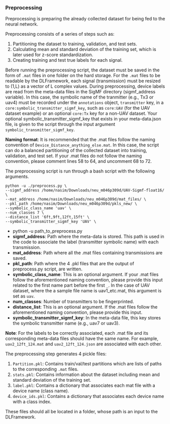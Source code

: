 ### Preprocessing

Preprocessing is preparing the already collected dataset for being fed to the neural network. 

Preprocessing consists of a series of steps such as:

1. Partitioning the dataset to training, validation, and test sets. 
2. Calculating mean and standard deviation of the training set, which is later used for z-score standardization.
3. Creating training and test true labels for each signal.

Before running the preprocessing script, the dataset must be saved in the form of `.mat` files in one folder on the hard storage. For the `.mat` files to be readable by the DLFramework, each signal (transmission) must be resized to (1,L) as a vector of L complex values. During preprocessing, device labels are read from the meta-data files in the SigMF directory (sigmf_address variable). In this case, the symbolic name of the tranmitter (e.g., Tx3 or uav4) must be recorded under the `annotations` object, `transmitter` key, in a `core:symbolic_transmitter_sigmf_key`, such as `core:UAV` (for the UAV dataset example) or an optional `core:Tx` key for a non-UAV dataset. Your optional symbolic_transmitter_sigmf_key that exists in your meta-data.json file, is given to the script through the input argument `symbolic_transmitter_sigmf_key`.

**Naming format**: It is recommended that the .mat files follow the naming convention of `Device_Distance_anything_else.mat`. In this case, the script can do a balanced partitioning of the collected dataset into training, validation, and test set. If your .mat files do not follow the naming convention, please comment lines 58 to 64, and uncomment 68 to 72. 

<!--- Each transmission should be named as devicename_A_B_etc.mat. During preprocessing device labels are infered from the first element before '_'. --->

The preprocessing script is run through a bash script with the following arguments.

	python -u ./preprocess.py \
	--sigmf_address /home/nasim/Downloads/neu_m046p309d/UAV-Sigmf-float16/ \
	--mat_address /home/nasim/Downloads/neu_m046p309d/mat_files/ \
 	--pkl_path /home/nasim/Downloads/neu_m046p309d/pkls_new/ \
	--symbolic_class_name 'uav' \
	--num_classes 7 \
  	--distance_list '6ft,9ft,12ft,15ft' \
  	--symbolic_transmitter_sigmf_key 'UAV' \
	
- python -u path_to_preprocess.py
- **sigmf_address**: Path where the meta-data is stored. This path is used in the code to associate the label (transmitter symbolic name) with each transmission.
- **mat_address**: Path where all the .mat files containing transmissions are saved.
- **pkl_path**: Path where the 4 .pkl files that are the output of preprocess.py script, are written.
- **symbolic_class_name**: This is an optional argument. If your .mat files follow the aforementioned naming convention, please provide this input related to the first name part before the first `_`. In the case of UAV dataset, where the a sample file name is uav1_etc.mat, this argument is set as `uav`.
- **num_classes**: Number of transmitters to be fingerprinted.
- **distance_list**: This is an optional argument. If the .mat files follow the aforementioned naming convention, please provide this input.
- **symbolic_transmitter_sigmf_key**: In the meta-data file, this key stores the symbolic transmitter name (e.g., uav7 or uav3).

**Note**: For the labels to be correctly associated, each .mat file and its corresponding meta-data files should have the same name. For example, `uav2_12ft_124.mat` and `uav2_12ft_124.json` are associated with each other.

The preprocessing step generates 4 pickle files:

1. `Partition.pkl`: Contains train/val/test partitions which are lists of paths to the corresponding `.mat` files.
2. `stats.pkl`: Contains information about the dataset including mean and standard deviation of the training set.
3. `label.pkl`: Contains a dictionary that associates each mat file with a device name (class name).
4. `device_ids.pkl`: Contains a dictionary that associates each device name with a class index.

These files should all be located in a folder, whose path is an input to the DLFramework.
